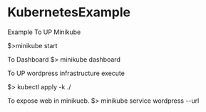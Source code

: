 # KubernetesExample
Example 
To UP Minikube

$>minikube start

To Dashboard
$> minikube dashboard 


To UP wordpress infrastructure execute  

$> kubectl apply -k ./ 

To expose web in minikueb.
$> minikube service wordpress --url 
